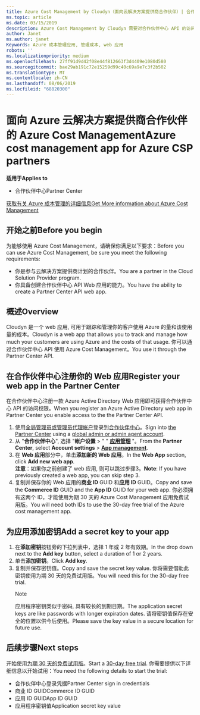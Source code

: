 ```yaml
---
title: Azure Cost Management by Cloudyn（面向云解决方案提供商合作伙伴）| 合作伙伴中心
ms.topic: article
ms.date: 03/15/2019
description: Azure Cost Management by Cloudyn 需要对合作伙伴中心 API 的访问权限进行预配。
author: Janet
ms.author: janet
Keywords: Azure 成本管理应用, 管理成本, web 应用
robots: ''
ms.localizationpriority: medium
ms.openlocfilehash: 27ff91d9d42f08e44f812663f3d4409e1080d580
ms.sourcegitcommit: bae29ab191c72e15259d99c40c69a9e7c3f2b502
ms.translationtype: MT
ms.contentlocale: zh-CN
ms.lasthandoff: 08/06/2019
ms.locfileid: "68820300"
---
```

# <a name="azure-cost-management-app-for-azure-csp-partners"></a><span data-ttu-id="2d4e4-104">面向 Azure 云解决方案提供商合作伙伴的 Azure Cost Management</span><span class="sxs-lookup"><span data-stu-id="2d4e4-104">Azure cost management app for Azure CSP partners</span></span>  

<span data-ttu-id="2d4e4-105">**适用于**</span><span class="sxs-lookup"><span data-stu-id="2d4e4-105">**Applies to**</span></span>

-  <span data-ttu-id="2d4e4-106">合作伙伴中心</span><span class="sxs-lookup"><span data-stu-id="2d4e4-106">Partner Center</span></span>

[<span data-ttu-id="2d4e4-107">获取有关 Azure 成本管理的详细信息</span><span class="sxs-lookup"><span data-stu-id="2d4e4-107">Get More information about Azure Cost Management</span></span>](https://go.microsoft.com/fwlink/p/?linkid=857893)

## <a name="before-you-begin"></a><span data-ttu-id="2d4e4-108">开始之前</span><span class="sxs-lookup"><span data-stu-id="2d4e4-108">Before you begin</span></span>
<span data-ttu-id="2d4e4-109">为能够使用 Azure Cost Management，请确保你满足以下要求：</span><span class="sxs-lookup"><span data-stu-id="2d4e4-109">Before you can use Azure Cost Management, be sure you meet the following requirements:</span></span>

- <span data-ttu-id="2d4e4-110">你是参与云解决方案提供商计划的合作伙伴。</span><span class="sxs-lookup"><span data-stu-id="2d4e4-110">You are a partner in the Cloud Solution Provider program.</span></span>
- <span data-ttu-id="2d4e4-111">你具备创建合作伙伴中心 API Web 应用的能力。</span><span class="sxs-lookup"><span data-stu-id="2d4e4-111">You have the ability to create a Partner Center API web app.</span></span>

## <a name="overview"></a><span data-ttu-id="2d4e4-112">概述</span><span class="sxs-lookup"><span data-stu-id="2d4e4-112">Overview</span></span>

<span data-ttu-id="2d4e4-113">Cloudyn 是一个 web 应用, 可用于跟踪和管理你的客户使用 Azure 的量和该使用量的成本。</span><span class="sxs-lookup"><span data-stu-id="2d4e4-113">Cloudyn is a web app that allows you to track and manage how much your customers are using Azure and the costs of that usage.</span></span> <span data-ttu-id="2d4e4-114">你可以通过合作伙伴中心 API 使用 Azure Cost Management。</span><span class="sxs-lookup"><span data-stu-id="2d4e4-114">You use it through the Partner Center API.</span></span>

## <a name="register-your-web-app-in-the-partner-center"></a><span data-ttu-id="2d4e4-115">在合作伙伴中心注册你的 Web 应用</span><span class="sxs-lookup"><span data-stu-id="2d4e4-115">Register your web app in the Partner Center</span></span>
<span data-ttu-id="2d4e4-116">在合作伙伴中心注册一款 Azure Active Directory Web 应用即可获得合作伙伴中心 API 的访问权限。</span><span class="sxs-lookup"><span data-stu-id="2d4e4-116">When you register an Azure Active Directory web app in Partner Center you enable access to the the Partner Center API.</span></span> 
1.  <span data-ttu-id="2d4e4-117">使用[全局管理员或管理员代理帐户](create-user-accounts-and-set-permissions.md)登录到[合作伙伴中心](https://partnercenter.microsoft.com/pcv/dashboard/overview)。</span><span class="sxs-lookup"><span data-stu-id="2d4e4-117">Sign into [the Partner Center](https://partnercenter.microsoft.com/pcv/dashboard/overview) using a [global admin or admin agent account](create-user-accounts-and-set-permissions.md).</span></span>
2.  <span data-ttu-id="2d4e4-118">从 "**合作伙伴中心**", 选择 "**帐户设置** &gt; " " **[应用管理](https://partnercenter.microsoft.com/pcv/apiintegration/appmanagement)** "。</span><span class="sxs-lookup"><span data-stu-id="2d4e4-118">From the **Partner Center**, select **Account settings** &gt; **[App management](https://partnercenter.microsoft.com/pcv/apiintegration/appmanagement)**.</span></span>
3.  <span data-ttu-id="2d4e4-119">在 **Web 应用**部分中，单击**添加新的 Web 应用**。</span><span class="sxs-lookup"><span data-stu-id="2d4e4-119">In the **Web App** section, click **Add new web app**.</span></span>
<br> <span data-ttu-id="2d4e4-120">**注意**：如果你之前创建了 web 应用, 则可以跳过步骤3。</span><span class="sxs-lookup"><span data-stu-id="2d4e4-120">**Note**: If you have previously created a web app, you can skip step 3.</span></span>
4.  <span data-ttu-id="2d4e4-121">复制并保存你的 Web 应用的**商业 ID** GUID 和**应用 ID** GUID。</span><span class="sxs-lookup"><span data-stu-id="2d4e4-121">Copy and save the **Commerce ID** GUID and the **App ID** GUID for your web app.</span></span> <span data-ttu-id="2d4e4-122">你必须拥有这两个 ID，才能使用为期 30 天的 Azure Cost Management 应用免费试用版。</span><span class="sxs-lookup"><span data-stu-id="2d4e4-122">You will need both IDs to use the 30-day free trial of the Azure cost management app.</span></span>

## <a name="add-a-secret-key-to-your-app"></a><span data-ttu-id="2d4e4-123">为应用添加密钥</span><span class="sxs-lookup"><span data-stu-id="2d4e4-123">Add a secret key to your app</span></span>
1. <span data-ttu-id="2d4e4-124">在**添加密钥**按钮旁的下拉列表中，选择 1 年或 2 年有效期。</span><span class="sxs-lookup"><span data-stu-id="2d4e4-124">In the drop down next to the **Add key** button, select a duration of 1 or 2 years.</span></span>
2. <span data-ttu-id="2d4e4-125">单击**添加密钥**。</span><span class="sxs-lookup"><span data-stu-id="2d4e4-125">Click **Add key**.</span></span> 
3. <span data-ttu-id="2d4e4-126">复制并保存密钥值。</span><span class="sxs-lookup"><span data-stu-id="2d4e4-126">Copy and save the secret key value.</span></span> <span data-ttu-id="2d4e4-127">你将需要借助此密钥使用为期 30 天的免费试用版。</span><span class="sxs-lookup"><span data-stu-id="2d4e4-127">You will need this for the 30-day free trial.</span></span><br>
   > [!NOTE]  
   > <span data-ttu-id="2d4e4-128">应用程序密钥类似于密码, 具有较长的到期日期。</span><span class="sxs-lookup"><span data-stu-id="2d4e4-128">The application secret keys are like passwords with longer expiration dates.</span></span> <span data-ttu-id="2d4e4-129">请将密钥值保存在安全的位置以供今后使用。</span><span class="sxs-lookup"><span data-stu-id="2d4e4-129">Please save the key value in a secure location for future use.</span></span>

## <a name="next-steps"></a><span data-ttu-id="2d4e4-130">后续步骤</span><span class="sxs-lookup"><span data-stu-id="2d4e4-130">Next steps</span></span>
<span data-ttu-id="2d4e4-131">开始使用[为期 30 天的免费试用版](https://go.microsoft.com/fwlink/?linkid=857895)。</span><span class="sxs-lookup"><span data-stu-id="2d4e4-131">Start a [30-day free trial](https://go.microsoft.com/fwlink/?linkid=857895).</span></span>
<span data-ttu-id="2d4e4-132">你需要提供以下详细信息以开始试用：</span><span class="sxs-lookup"><span data-stu-id="2d4e4-132">You need the following details to start the trial:</span></span>
- <span data-ttu-id="2d4e4-133">合作伙伴中心登录凭据</span><span class="sxs-lookup"><span data-stu-id="2d4e4-133">Partner Center sign in credentials</span></span>
- <span data-ttu-id="2d4e4-134">商业 ID GUID</span><span class="sxs-lookup"><span data-stu-id="2d4e4-134">Commerce ID GUID</span></span>
- <span data-ttu-id="2d4e4-135">应用 ID GUID</span><span class="sxs-lookup"><span data-stu-id="2d4e4-135">App ID GUID</span></span>
- <span data-ttu-id="2d4e4-136">应用程序密钥值</span><span class="sxs-lookup"><span data-stu-id="2d4e4-136">Application secret key value</span></span>
